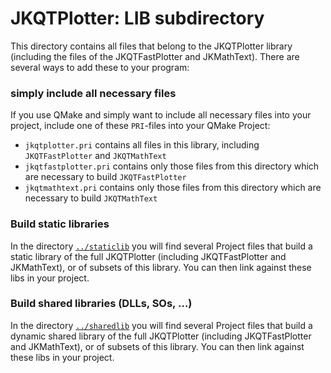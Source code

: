 # JKQTPlotter: LIB subdirectory

This directory contains all files that belong to the JKQTPlotter library (including the files of the JKQTFastPlotter and JKMathText). There are several ways to add these to your program:

### simply include all necessary files
If you use QMake and simply want to include all necessary files into your project, include one of these `PRI`-files into your QMake Project:
- `jkqtplotter.pri` contains all files in this library, including `JKQTFastPlotter` and `JKQTMathText`
- `jkqtfastplotter.pri` contains only those files from this directory which are necessary to build `JKQTFastPlotter`
- `jkqtmathtext.pri` contains only those files from this directory which are necessary to build `JKQTMathText`

### Build static libraries
In the directory [`../staticlib`](../staticlib) you will find several Project files that build a static library of the full JKQTPlotter (including JKQTFastPlotter and JKMathText), or of subsets of this library. You can then link against these libs in your project.

### Build shared libraries (DLLs, SOs, ...)
In the directory [`../sharedlib`](../sharedlib) you will find several Project files that build a dynamic shared library of the full JKQTPlotter (including JKQTFastPlotter and JKMathText), or of subsets of this library. You can then link against these libs in your project.

